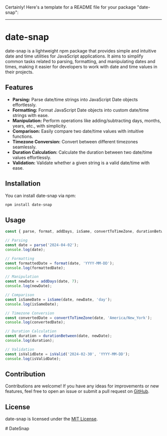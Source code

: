 Certainly! Here's a template for a README file for your package "date-snap":

---

# date-snap

date-snap is a lightweight npm package that provides simple and intuitive date and time utilities for JavaScript applications. It aims to simplify common tasks related to parsing, formatting, and manipulating dates and times, making it easier for developers to work with date and time values in their projects.

## Features

- **Parsing:** Parse date/time strings into JavaScript Date objects effortlessly.
- **Formatting:** Format JavaScript Date objects into custom date/time strings with ease.
- **Manipulation:** Perform operations like adding/subtracting days, months, years, etc., with simplicity.
- **Comparison:** Easily compare two date/time values with intuitive functions.
- **Timezone Conversion:** Convert between different timezones seamlessly.
- **Duration Calculation:** Calculate the duration between two date/time values effortlessly.
- **Validation:** Validate whether a given string is a valid date/time with ease.

## Installation

You can install date-snap via npm:

```bash
npm install date-snap
```

## Usage

```javascript
const { parse, format, addDays, isSame, convertToTimeZone, durationBetween, isValid } = require('date-snap');

// Parsing
const date = parse('2024-04-02');
console.log(date);

// Formatting
const formattedDate = format(date, 'YYYY-MM-DD');
console.log(formattedDate);

// Manipulation
const newDate = addDays(date, 7);
console.log(newDate);

// Comparison
const isSameDate = isSame(date, newDate, 'day');
console.log(isSameDate);

// Timezone Conversion
const convertedDate = convertToTimeZone(date, 'America/New_York');
console.log(convertedDate);

// Duration Calculation
const duration = durationBetween(date, newDate);
console.log(duration);

// Validation
const isValidDate = isValid('2024-02-30', 'YYYY-MM-DD');
console.log(isValidDate);
```

## Contribution

Contributions are welcome! If you have any ideas for improvements or new features, feel free to open an issue or submit a pull request on [GitHub](https://github.com/obiorachibuike/DateSnap).

## License

date-snap is licensed under the [MIT License](https://opensource.org/licenses/MIT).

#   D a t e S n a p  
 
